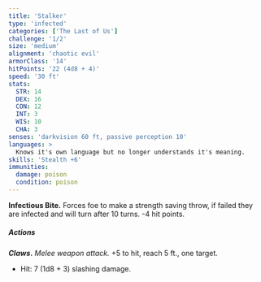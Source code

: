 ```yaml
---
title: 'Stalker'
type: 'infected'
categories: ['The Last of Us']
challenge: '1/2'
size: 'medium'
alignment: 'chaotic evil'
armorClass: '14'
hitPoints: '22 (4d8 + 4)'
speed: '30 ft'
stats:
  STR: 14
  DEX: 16
  CON: 12
  INT: 3
  WIS: 10
  CHA: 3
senses: 'darkvision 60 ft, passive perception 10'
languages: > 
  Knows it's own language but no longer understands it's meaning.
skills: 'Stealth +6'
immunities:
  damage: poison
  condition: poison
---
```


**Infectious Bite.** Forces foe to make a strength saving throw, if failed they are infected and will turn after 10 turns. -4 hit points.

##### Actions

_**Claws**_**.** _Melee weapon attack._ +5 to hit, reach 5 ft., one target.

- Hit: 7 (1d8 + 3) slashing damage.